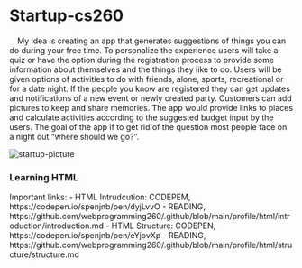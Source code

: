 # Startup-cs260
&emsp;My idea is creating an app that generates suggestions of things you can do during your free time. To personalize the experience users will take a quiz or have the option during the registration process to provide some information about themselves and the things they like to do. Users will be given options of activities to do with friends, alone, sports, recreational or for a date night. If the people you know are registered they can get updates and notifications of a new event or newly created party. Customers can add pictures to keep and share memories. The app would provide links to places and calculate activities according to the suggested budget input by the users. The goal of the app if to get rid of the question most people face on a night out “where should we go?”.

![startup-picture](https://user-images.githubusercontent.com/98859625/214980690-1ae8191f-cca8-4a68-94c7-f995d7862862.PNG)
<h3>Learning HTML</h3>
Important links:
- HTML Intrudcution: CODEPEM, https://codepen.io/spenjnb/pen/dyjLvvO - READING, https://github.com/webprogramming260/.github/blob/main/profile/html/introduction/introduction.md
- HTML Structure: CODEPEN, https://codepen.io/spenjnb/pen/eYjovXp - READING, https://github.com/webprogramming260/.github/blob/main/profile/html/structure/structure.md
